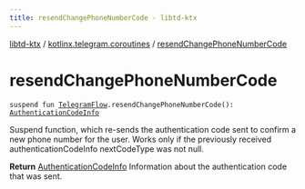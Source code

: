 ```yaml
---
title: resendChangePhoneNumberCode - libtd-ktx
---
```


[libtd-ktx](../index.html) / [kotlinx.telegram.coroutines](index.html) / [resendChangePhoneNumberCode](./resend-change-phone-number-code.html)

# resendChangePhoneNumberCode

`suspend fun `[`TelegramFlow`](../kotlinx.telegram.core/-telegram-flow/index.html)`.resendChangePhoneNumberCode(): `[`AuthenticationCodeInfo`](https://tdlibx.github.io/td/docs/org/drinkless/td/libcore/telegram/TdApi.AuthenticationCodeInfo.html)

Suspend function, which re-sends the authentication code sent to confirm a new phone number for
the user. Works only if the previously received authenticationCodeInfo nextCodeType was not null.

**Return**
[AuthenticationCodeInfo](https://tdlibx.github.io/td/docs/org/drinkless/td/libcore/telegram/TdApi.AuthenticationCodeInfo.html) Information about the authentication code that was sent.

